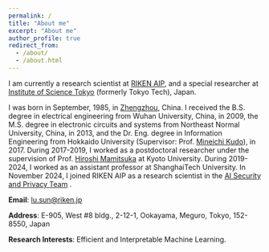 ```yaml
---
permalink: /
title: "About me"
excerpt: "About me"
author_profile: true
redirect_from: 
  - /about/
  - /about.html
---
```


I am currently a research scientist at [RIKEN AIP](https://www.riken.jp/en/research/labs/aip/), and a special researcher at [Institute of Science Tokyo](https://www.isct.ac.jp/en) (formerly Tokyo Tech), Japan.

I was born in September, 1985, in [Zhengzhou](https://en.wikipedia.org/wiki/Zhengzhou), China. I received the B.S. degree in electrical engineering from Wuhan University, China, in 2009, the M.S. degree in electronic circuits and systems from Northeast Normal University, China, in 2013, and the Dr. Eng. degree in Information Engineering from Hokkaido University (Supervisor: Prof. [Mineichi Kudo](https://researchmap.jp/read0166594)), in 2017. During 2017-2019, I worked as a postdoctoral researcher under the supervision of Prof. [Hiroshi Mamitsuka](https://www.bic.kyoto-u.ac.jp/pathway/mami/) at Kyoto University. During 2019-2024, I worked as an assistant professor at ShanghaiTech University. In November 2024, I joined RIKEN AIP as a research scientist in the [AI Security and Privacy Team](https://www.riken.jp/en/research/labs/aip/ai_soc/ai_sec_privacy/index.html) .

**Email**: lu.sun@riken.jp

**Address**: E-905, West #8 bldg., 2-12-1, Ookayama, Meguro, Tokyo, 152-8550, Japan

**Research Interests**: Efficient and Interpretable Machine Learning.
